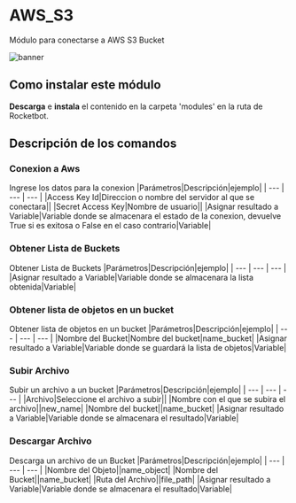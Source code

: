 



# AWS_S3
  
Módulo para conectarse a AWS S3 Bucket  
  
![banner](imgs/Banner_AWS_S3.png)
## Como instalar este módulo
  
__Descarga__ e __instala__ el contenido en la carpeta 'modules' en la ruta de Rocketbot.  



## Descripción de los comandos

### Conexion a Aws
  
Ingrese los datos para la conexion
|Parámetros|Descripción|ejemplo|
| --- | --- | --- |
|Access Key Id|Direccion o nombre del servidor al que se conectara||
|Secret Access Key|Nombre de usuario||
|Asignar resultado a Variable|Variable donde se almacenara el estado de la conexion, devuelve True si es exitosa o False en el caso contrario|Variable|

### Obtener Lista de Buckets
  
Obtener Lista de Buckets
|Parámetros|Descripción|ejemplo|
| --- | --- | --- |
|Asignar resultado a Variable|Variable donde se almacenara la lista obtenida|Variable|

### Obtener lista de objetos en un bucket
  
Obtener lista de objetos en un bucket
|Parámetros|Descripción|ejemplo|
| --- | --- | --- |
|Nombre del Bucket|Nombre del bucket|name_bucket|
|Asignar resultado a Variable|Variable donde se guardará la lista de objetos|Variable|

### Subir Archivo
  
Subir un archivo a un bucket
|Parámetros|Descripción|ejemplo|
| --- | --- | --- |
|Archivo|Seleccione el archivo a subir||
|Nombre con el que se subira el archivo||new_name|
|Nombre del bucket||name_bucket|
|Asignar resultado a Variable|Variable donde se almacenara el resultado|Variable|

### Descargar Archivo
  
Descarga un archivo de un Bucket
|Parámetros|Descripción|ejemplo|
| --- | --- | --- |
|Nombre del Objeto||name_object|
|Nombre del Bucket||name_bucket|
|Ruta del Archivo||file_path|
|Asignar resultado a Variable|Variable donde se almacenara el resultado|Variable|
